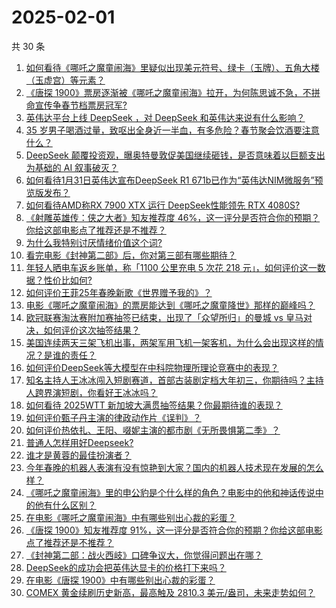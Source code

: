 # 2025-02-01

共 30 条

<!-- BEGIN ZHIHUQUESTIONS -->
<!-- 最后更新时间 Sat Feb 01 2025 00:15:29 GMT+0800 (China Standard Time) -->
1. [如何看待《哪吒之魔童闹海》里疑似出现美元符号、绿卡（玉牌）、五角大楼（玉虚宫）等元素？](https://www.zhihu.com/question/10842890348)
1. [《唐探  1900》票房逐渐被《哪吒之魔童闹海》拉开，为何陈思诚不急，不拼命宣传争春节档票房冠军?](https://www.zhihu.com/question/10938295241)
1. [英伟达平台上线 DeepSeek ，对 DeepSeek 和英伟达来说有什么影响？](https://www.zhihu.com/question/10956652646)
1. [35 岁男子喝酒过量，致呕出全身近一半血，有多危险？春节聚会饮酒要注意什么？](https://www.zhihu.com/question/10505733221)
1. [DeepSeek 颠覆投资观，曝奥特曼敦促美国继续砸钱，是否意味着以巨额支出为基础的 AI 叙事破灭？](https://www.zhihu.com/question/10937516222)
1. [如何看待1月31日英伟达宣布DeepSeek R1 671b已作为“英伟达NIM微服务”预览版发布？](https://www.zhihu.com/question/10956291863)
1. [如何看待AMD称RX 7900 XTX 运行 DeepSeek性能领先 RTX 4080S?](https://www.zhihu.com/question/10924995740)
1. [《射雕英雄传：侠之大者》知友推荐度 46%，这一评分是否符合你的预期？你给这部电影点了推荐还是不推荐？](https://www.zhihu.com/question/10873935498)
1. [为什么我特别讨厌情绪价值这个词?](https://www.zhihu.com/question/653121998)
1. [看完电影《封神第二部》后，你对第三部有哪些期待？](https://www.zhihu.com/question/10876191999)
1. [年轻人晒电车返乡账单，称「1100 公里充电 5 次花 218 元」，如何评价这一数据？性价比如何?](https://www.zhihu.com/question/10811448552)
1. [如何评价王菲25年春晚新歌《世界赠予我的》？](https://www.zhihu.com/question/10257755013)
1. [电影《哪吒之魔童闹海》的票房能达到《哪吒之魔童降世》那样的巅峰吗？](https://www.zhihu.com/question/10839439391)
1. [欧冠联赛淘汰赛附加赛抽签已结束，出现了「众望所归」的曼城 vs 皇马对决，如何评价这次抽签结果？](https://www.zhihu.com/question/10954091477)
1. [美国连续两天三架飞机出事，两架军用飞机一架客机，为什么会出现这样的情况？是谁的责任？](https://www.zhihu.com/question/10893008358)
1. [如何评价DeepSeek等大模型在中科院物理所理论竞赛中的表现？](https://www.zhihu.com/question/10879827313)
1. [知名主持人王冰冰闯入短剧赛道，首部古装剧定档大年初三，你期待吗？主持人跨界演短剧，你看好王冰冰吗？](https://www.zhihu.com/question/10618442769)
1. [如何看待 2025WTT 新加坡大满贯抽签结果？你最期待谁的表现？](https://www.zhihu.com/question/10968007603)
1. [如何评价甄子丹主演的律政动作片《误判》？](https://www.zhihu.com/question/6269574858)
1. [如何评价热依扎、王阳、啜妮主演的都市剧《无所畏惧第二季》？](https://www.zhihu.com/question/9488553725)
1. [普通人怎样用好Deepseek?](https://www.zhihu.com/question/10714731917)
1. [谁才是黄蓉的最佳扮演者？](https://www.zhihu.com/question/32148677)
1. [今年春晚的机器人表演有没有惊艳到大家？国内的机器人技术现在发展的怎么样？](https://www.zhihu.com/question/10948436155)
1. [《哪吒之魔童闹海》里的申公豹是个什么样的角色？电影中的他和神话传说中的他有什么区别？](https://www.zhihu.com/question/10848029165)
1. [在电影《哪吒之魔童闹海》中有哪些别出心裁的彩蛋？](https://www.zhihu.com/question/10554445768)
1. [《唐探 1900》知友推荐度 91%，这一评分是否符合你的预期？你给这部电影点了推荐还是不推荐？](https://www.zhihu.com/question/10873927973)
1. [《封神第二部：战火西岐》口碑争议大，你觉得问题出在哪？](https://www.zhihu.com/question/10892424299)
1. [DeepSeek的成功会把英伟达显卡的价格打下来吗？](https://www.zhihu.com/question/10693154746)
1. [在电影《唐探 1900》中有哪些别出心裁的彩蛋？](https://www.zhihu.com/question/10476593420)
1. [COMEX 黄金续刷历史新高，最高触及 2810.3 美元/盎司，未来走势如何？](https://www.zhihu.com/question/10901600087)
<!-- END ZHIHUQUESTIONS -->

